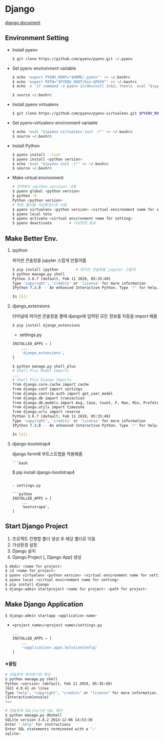 # Django

[django document](https://docs.djangoproject.com/en/2.1/)

## Environment Setting

- Install pyenv

  ```bash
  $ git clone https://github.com/pyenv/pyenv.git ~/.pyenv
  ```

- Set pyenv environment variable

  ```bash
  $ echo 'export PYENV_ROOT="$HOME/.pyenv"' >> ~/.bashrc
  $ echo 'export PATH="$PYENV_ROOT/bin:$PATH"' >> ~/.bashrc
  $ echo -e 'if command -v pyenv 1>/dev/null 2>&1; then\n  eval "$(pyenv init -)"\nfi' >> ~/.bashrc
  
  $ source ~/.bashrc
  ```

- Install pyenv virtualenv

  ```bash
  $ git clone https://github.com/pyenv/pyenv-virtualenv.git $PYENV_ROOT/plugins/pyenv-virtualenv
  ```

- Set pyenv-virtualenv environment variable

  ```bash
  $ echo 'eval "$(pyenv virtualenv-init -)"' >> ~/.bashrc
  $ source ~/.bashrc
  ```

- Install Python

  ```bash
  $ pyenv install --list
  $ pyenv install <python version>
  $ echo 'eval "$(pyenv init -)"' >> ~/.bashrc
  $ source ~/.bashrc
  ```

- Make virtual environment

  ```bash
  # 전역에서 <python version> 사용
  $ pyenv global <python version>
  $ python -V
  Python <python version>
  # 특정 폴더를 가상환경으로 사용
  $ pyenv virtualenv <python version> <virtual environment name for setting>
  $ pyenv local tele
  $ pyenv activate <virtual environment name for setting>
  $ pyenv deactivate		# 가상환경 종료
  ```




## Make Better Env.

1. ipython

   파이썬 콘솔창을 jupyter 스럽게 만들어줌

   ```bash
   $ pip install ipython		# 파이썬 콘솔창을 jupyter 스럽게
   $ python manage.py shell
   Python 3.6.7 (default, Feb 11 2019, 05:35:49) 
   Type 'copyright', 'credits' or 'license' for more information
   IPython 7.3.0 -- An enhanced Interactive Python. Type '?' for help.
   
   In [1]:
   ```

2. django_extensions

   터미널에 파이썬 콘솔장을 켤때 django에 입력된 모든 정보를 자동을 import 해줌

   ```bash
   $ pip install django_extensions
   ```

   - settings.py

   ```python
   INSTALLED_APPS = [
       ...
       'django_extensions',
   ]
   ```

   ```bash
   $ python manage.py shell_plus
   # Shell Plus Model Imports
   ...
   # Shell Plus Django Imports
   from django.core.cache import cache
   from django.conf import settings
   from django.contrib.auth import get_user_model
   from django.db import transaction
   from django.db.models import Avg, Case, Count, F, Max, Min, Prefetch, Q, Sum, When, Exists, OuterRef, Subquery
   from django.utils import timezone
   from django.urls import reverse
   Python 3.6.7 (default, Feb 11 2019, 05:35:49) 
   Type 'copyright', 'credits' or 'license' for more information
   IPython 7.3.0 -- An enhanced Interactive Python. Type '?' for help.
   
   In [1]: 
   ```
3. django-bootstrap4

    django form에 부트스트랩을 적용해줌

       ```bash
   $ pip install django-bootstrap4
   ```

   - settings.py

   ```python
   INSTALLED_APPS = [
       ...
       'bootstrap4',
   ]
   ```
  



## Start Django Project

1. 프로젝트 진행할 폴더 생성 후 해당 폴더로 이동
2. 가상환경 설정
3. Django 설치
4. Django Project [, Django App] 생성

```bash
$ mkdir <name for project>
$ cd <name for project>
$ pyenv virtualenv <python version> <virtual environment name for setting>
$ pyenv local <virtual environment name for setting>
$ pip install django
$ django-admin startproject <name for project> <path for project>
```



## Make Django Application

  ```bash
$ django-admin startapp <application name>
  ```

- `<project name>/<project name>/settings.py`

  ```python
  ...
  INSTALLED_APPS = [
      ...
      '<application>.apps.SolutionConfig'
  ]
  ```




#### ※꿀팁

```bash
# 콘솔창에 파이썬기반 확인
$ python manage.py shell
Python <version> (default, Feb 11 2019, 05:35:49) 
[GCC 4.8.4] on linux
Type "help", "copyright", "credits" or "license" for more information.
(InteractiveConsole)
>>> 

# 콘솔창에 SQLite기반 SQL 확인
$ python manage.py dbshell
SQLite version 3.8.2 2013-12-06 14:53:30
Enter ".help" for instructions
Enter SQL statements terminated with a ";"
sqlite> 
```

